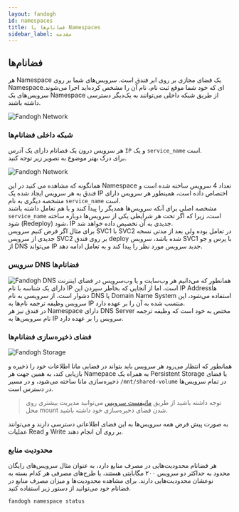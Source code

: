 ```yaml
---
layout: fandogh
id: namespaces
title: فضانام‌ها یا Namespaces
sidebar_label: مقدمه
---
```



## فضانام‌ها

هر Namespace یک فضای مجازی بر روی ابر فندق است. سرویس‌های شما بر روی Namespaceای که خود شما موقع ثبت نام، نام آن را مشخص کرده‌اید اجرا می‌شوند. سرویس‌های یک Namespace از طریق شبکه داخلی می‌توانند به یک‌دیگر دسترسی داشته باشند.

![Fandogh Network](/img/docs/fandogh-namespaces.png "Fandogh Namespaces")

### شبکه داخلی فضانام‌ها
 هر سرویس درون یک فضانام دارای یک آدرس `IP` و یک `service_name` است.\
برای درک بهتر موضوع به تصویر زیر توجه کنید.

![Fandogh Network](/img/docs/service_relation.png "Fandogh Network")

همانگونه که مشاهده می کنید در این Namespace تعداد 4 سرویس ساخته شده است و فندق به هر سرویس ایجاد شده یک IP اختصاص داده است، همینطور هر سرویس دارای مشخصه دیگری به نام `service_name` است.\
مشخصه اصلی برای آنکه سرویس‌ها همدیگر را پیدا کنند و با هم تعامل داشته باشند `service_name` است، زیرا که اگر تحت هر شرایطی یکی از سرویس‌ها دوباره ساخته شود (Redeploy) شود، IP جدیدی به آن تخصیص داده خواهد شد.\
برای مثال اگر فرض کنیم سرویس SVC1 با SVC2 در تعامل بوده ولی بعد از مدتی نسخه جدیدی از سرویس SVC2 بر روی فندق deploy شده باشد، سرویس SVC1 با پرس و جو از DNS می‌تواند IP جدید سرویس مورد نظر را پیدا کند و به تعامل ادامه دهد.
### سرویس DNS فضانام‌ها
![Fandogh DNS](/img/docs/dns_namespace.png "Fandogh DNS")
همانطور که می‌دانیم هر وب‌سایت و یا وب‌‌سرویس در فضای اینترنت دارای یک شناسه با نام IP است، اما از آنجایی که بخاطر سپردن این IP Addressها دشوار است، از سرویسی به نام DNS یا Domain Name System استفاده می‌شود، این سرویس وظیفه ترجمه نام‌ها به IP منتسب شده به آن را بر عهده دارد.\
در فندق نیز هر Namespace دارای DNS Server مختص به خود است که وظیفه ترجمه نام سرویس‌ها به IP سرویس را بر عهده دارد.

### فضای ذخیره‌سازی فضانام‌ها

![Fandogh Storage](/img/docs/shared_storage.png "Fandogh Storage")

همانطور که انتظار می‌رود هر سرویس باید بتواند در فضایی مانا اطلاعات خود را ذخیره و بازیابی کند، به همین جهت هر Namepace به همراه یک Persistent Storage یا فضای ذخیره‌سازی مانا  ساخته می‌شود، و  در مسیر `/mnt/shared-volume` در تمام سرویس‌ها در دسترس است.

> توجه داشته باشید از طریق [مانیفست سرویس](https://docs.fandogh.cloud/docs/service-manifest.html#%D9%81%DB%8C%D9%84%D8%AF-spec-%D8%AF%D8%B1-externalservice-%D9%87%D8%A7) می‌توانید مدیریت بیشتری روی محل
> mount شدن فضای ذخیره‌سازی خود داشته باشید.

به صورت پیش فرض همه سرویس‌ها به این فضای اطلاعاتی دسترسی دارند و می‌توانند عملیات Read و Write بر روی آن انجام دهند.

### محدودیت منابع
هر فضانام محدودیت‌هایی در مصرف منابع دارد، به عنوان مثال سرویس‌های رایگان محدود به حداکثر دو سرویس ۲۰۰ مگابایتی هستند، یا طرح‌های مصرفی هر کدام بسته به نوعشان محدودیت‌هایی دارند.
برای مشاهده محدودیت‌ها و میزان مصرف منابع در فضانام خود می‌توانید از دستور زیر استفاده کنید.
```
fandogh namespace status
```
